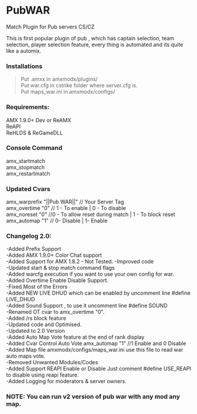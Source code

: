 # PubWAR
Match Plugin for Pub servers CS/CZ<br/>

This is first popular plugin of pub , which has captain selection, team selection, player selection feature, every thing is automated and its quite like a automix.<br/>


### Installations
> Put .amxx in amxmodx/plugins/<br/>
> Put war.cfg in cstrike folder where server.cfg is.<br/>
> Put maps_war.ini in amxmodx/configs/<br/>

### Requirements:
AMX 1.9.0+ Dev or ReAMX<br/>
ReAPI<br/>
ReHLDS & ReGameDLL<br/>

### Console Command
amx_startmatch<br/>
amx_stopmatch<br/>
amx_restartmatch<br/>

### Updated Cvars
amx_warprefix "||Pub WAR||" // Your Server Tag<br/>
amx_overtime "0" // 1 - To enable | 0 - To disable<br/>
amx_noreset "0" //0 - To allow reset during match | 1 - To block reset<br/>
amx_automap "1" // 0- Disable | 1- Enable<br/>


### Changelog 2.0:
-Added Prefix Support<br/>
-Added AMX 1.9.0+ Color Chat support<br/>
-Added Support for AMX 1.8.2 - Not Tested.
-Improved code<br/>
-Updated start & stop match command flags<br/>
-Added warcfg execution if you want to use your own config for war.<br/>
-Added Overtime Enable Disable Support.<br/>
-Fixed Most of the Errors<br/>
-Added NEW LIVE DHUD which can be enabled by uncomment line #define LIVE_DHUD<br/>
-Added Sound Support , to use it uncomment line #define SOUND<br/>
-Renamed OT cvar to amx_overtime "0".<br/>
-Added /rs block feature<br/>
-Updated code and Optimised.<br/>
-Updated to 2.0 Version<br/>
-Added Auto Map Vote feature at the end of rank display<br/>
-Added Cvar Control Auto Vote amx_automap "1" //1 Enable and 0 Disable <br/>
-Added Map file amxmodx/configs/maps_war.ini use this file to read war auto maps vote.<br/>
-Removed Unwanted Modules/Codes<br/>
-Added Support REAPI Enable or Disable Just comment #define USE_REAPI to disable using reapi feature.<br/>
-Added Logging for moderators & server owners.<br/>

### NOTE: You can run v2 version of pub war with any mod any map.